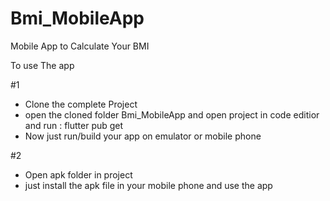 # Bmi_MobileApp
Mobile App to Calculate Your BMI


To use The app

#1
  - Clone the complete Project
  - open the cloned folder Bmi_MobileApp and open project in code editior and run : flutter pub get
  - Now just run/build your app on emulator or mobile phone


#2
  - Open apk folder in project
  - just install the apk file in your mobile phone and use the app
